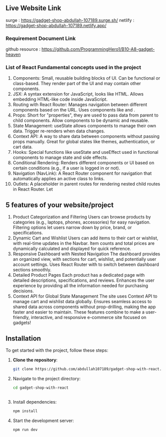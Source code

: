 ##  Live Website Link
surge : https://gadget-shop-abdullah-107189.surge.sh/
netlify : https://gadget-shop-abdullah-107189.netlify.app/

### Requirement Document Link
github resource : https://github.com/ProgrammingHero1/B10-A8-gadget-heaven

### List of React Fundamental concepts used in the project
1. Components:
Small, reusable building blocks of UI.
Can be functional or class-based.
They render part of the UI and may contain other components.
2. JSX:
A syntax extension for JavaScript, looks like HTML.
Allows embedding HTML-like code inside JavaScript.
3. Routing with React Router:
Manages navigation between different components based on the URL.
Uses components like <Route> and <NavLink>.
4. Props:
Short for "properties", they are used to pass data from parent to child components.
Allow components to be dynamic and reusable.
5. State Management:
useState allows components to manage their own data.
Trigger re-renders when data changes.
6. Context API:
A way to share data between components without passing props manually.
Great for global states like themes, authentication, or cart data.
7. Hooks:
Special functions like useState and useEffect used in functional components to manage state and side effects.
8. Conditional Rendering:
Renders different components or UI based on certain conditions (e.g., if a user is logged in or not).
9. Navigation (NavLink):
A React Router component for navigation that automatically applies an active class to links.
10. Outlets:
A placeholder in parent routes for rendering nested child routes in React Router.
Let

## 5 features of your website/project
1. Product Categorization and Filtering
Users can browse products by categories (e.g., laptops, phones, accessories) for easy navigation.
Filtering options let users narrow down by price, brand, or specifications.
2. Dynamic Cart and Wishlist
Users can add items to their cart or wishlist, with real-time updates in the Navbar.
Item counts and total prices are dynamically calculated and displayed for quick reference.
3. Responsive Dashboard with Nested Navigation
The dashboard provides an organized view, with sections for cart, wishlist, and potentially user account settings.
Uses React Router with <Outlet /> to switch between dashboard sections smoothly.
4. Detailed Product Pages
Each product has a dedicated page with detailed descriptions, specifications, and reviews.
Enhances the user experience by providing all the information needed for purchasing decisions.
5. Context API for Global State Management
The site uses Context API to manage cart and wishlist data globally.
Ensures seamless access to shared data across components without prop-drilling, making the app faster and easier to maintain.
These features combine to make a user-friendly, interactive, and responsive e-commerce site focused on gadgets!

## Installation

To get started with the project, follow these steps:

1. **Clone the repository**:
   ```bash
   git clone https://github.com/abdullah107189/gadget-shop-with-react.git

2. Navigate to the project directory:
   ```bash
   cd gadget-shop-with-react
  
3. Install dependencies:
   ```bash
   npm install
4. Start the development server:
   ```bash
   npm run dev
